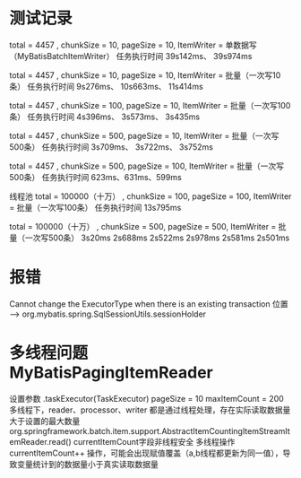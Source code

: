 

# 测试记录

total = 4457 ,   chunkSize = 10,  pageSize = 10,    ItemWriter = 单数据写（MyBatisBatchItemWriter）
任务执行时间      39s142ms、 39s974ms

total = 4457 ,   chunkSize = 10,  pageSize = 10,    ItemWriter = 批量（一次写10条）
任务执行时间      9s276ms、   10s663ms、  11s414ms

total = 4457 ,   chunkSize = 100,  pageSize = 10,    ItemWriter = 批量（一次写100条）
任务执行时间      4s396ms、    3s573ms、   3s435ms

total = 4457 ,   chunkSize = 500,  pageSize = 10,    ItemWriter = 批量（一次写500条）
任务执行时间      3s709ms、 3s722ms、   3s752ms


total = 4457 ,   chunkSize = 500,  pageSize = 100,    ItemWriter = 批量（一次写500条）
任务执行时间      623ms、631ms、599ms


线程池
total = 100000（十万） ,   chunkSize = 100,  pageSize = 100,    ItemWriter = 批量（一次写100条）
任务执行时间      13s795ms


total = 100000（十万） ,   chunkSize = 500,  pageSize = 500,    ItemWriter = 批量（一次写500条）
3s20ms  2s688ms  2s522ms    2s978ms 2s581ms 2s501ms

# 报错
Cannot change the ExecutorType when there is an existing transaction
位置 --> org.mybatis.spring.SqlSessionUtils.sessionHolder



# 多线程问题   MyBatisPagingItemReader
设置参数 .taskExecutor(TaskExecutor)        pageSize = 10   maxItemCount = 200
多线程下，reader、processor、writer 都是通过线程处理，存在实际读取数据量大于设置的最大数量
org.springframework.batch.item.support.AbstractItemCountingItemStreamItemReader.read()  currentItemCount字段非线程安全
多线程操作currentItemCount++ 操作，可能会出现赋值覆盖（a,b线程都更新为同一值），导致变量统计到的数据量小于真实读取数据量